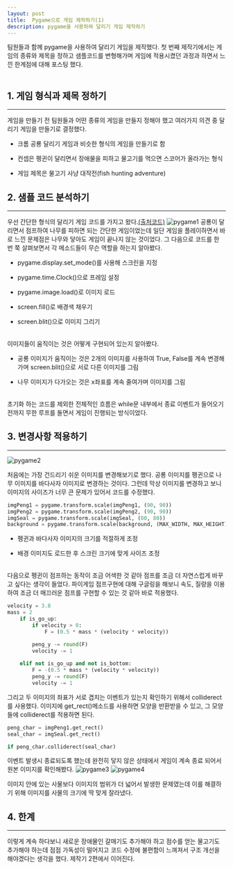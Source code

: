 ```yaml
---
layout: post
title:  Pygame으로 게임 제작하기(1)
description: pygame을 사용하여 달리기 게임 제작하기
---
```

팀원들과 함께 pygame을 사용하여 달리기 게임을 제작했다. 첫 번째 제작기에서는 게임의 종류와 제목을 정하고 샘플코드를 변형해가며 게임에 적용시켰던 과정과 하면서 느낀 한계점에 대해 포스팅 했다.
<br><br>

## 1. 게임 형식과 제목 정하기
<hr>

게임을 만들기 전 팀원들과 어떤 종류의 게임을 만들지 정해야 했고 여러가지 의견 중 달리기 게임을 만들기로 결정했다.

- 크롬 공룡 달리기 게임과 비슷한 형식의 게임을 만들기로 함

- 컨셉은 펭귄이 달리면서 장애물을 피하고 물고기를 먹으면 스코어가 올라가는 형식

- 게임 제목은 물고기 사냥 대작전(fish hunting adventure)


## 2. 샘플 코드 분석하기
<hr>

우선 간단한 형식의 달리기 게임 코드를 가지고 왔다.[(출처코드)](https://blockdmask.tistory.com/419)
![pygame1](../../images/pygame1.png)
공룡이 달리면서 점프하여 나무를 피하면 되는 간단한 게임이었는데 일단 게임을 플레이하면서
바로 느낀 문제점은 나무와 닿아도 게임이 끝나지 않는 것이었다. 그 다음으로 코드를 한 번
쭉 살펴보면서 각 메소드들이 무슨 역할을 하는지 알아봤다.

- pygame.display.set_mode()를 사용해 스크린을 지정

- pygame.time.Clock()으로 프레임 설정

- pygame.image.load()로 이미지 로드

- screen.fill()로 배경색 채우기

- screen.blit()으로 이미지 그리기
<br><br>

이미지들이 움직이는 것은 어떻게 구현되어 있는지 알아봤다.

- 공룡 이미지가 움직이는 것은 2개의 이미지를 사용하여 True, False를 계속 변경해가며 screen.blit()으로 서로 다른 이미지를 그림

- 나무 이미지가 다가오는 것은 x좌표를 계속 줄여가며 이미지를 그림
<br><br>

초기화 하는 코드를 제외한 전체적인 흐름은 while문 내부에서 종료 이벤트가 들어오기 전까지 무한 루프를 돌면서 게임이 진행되는 방식이었다.

## 3. 변경사항 적용하기
<hr>

![pygame2](../../images/pygame2.png)

처음에는 가장 건드리기 쉬운 이미지를 변경해보기로 했다. 공룡 이미지를 펭귄으로 나무 이미지를 바다사자 이미지로 변경하는 것이다. 그런데 막상 이미지를 변경하고 보니 이미지의 사이즈가 너무 큰 문제가 있어서 코드를 수정했다.
```python
imgPeng1 = pygame.transform.scale(imgPeng1, (90, 90))
imgPeng2 = pygame.transform.scale(imgPeng2, (90, 90))
imgSeal = pygame.transform.scale(imgSeal, (80, 80))
background = pygame.transform.scale(background, (MAX_WIDTH, MAX_HEIGHT))
```
- 펭귄과 바다사자 이미지의 크기를 적절하게 조정

- 배경 이미지도 로드한 후 스크린 크기에 맞게 사이즈 조정
<br><br>

다음으로 펭귄이 점프하는 동작이 조금 어색한 것 같아 점프를 조금 더 자연스럽게 바꾸고 싶다는 생각이 들었다. 파이게임 점프구현에 대해 구글링을 해보니 속도, 질량을 이용하여 조금 더 매끄러운 점프를 구현할 수 있는 것 같아 바로 적용했다. 
```python
velocity = 3.8
mass = 2
    if is_go_up:
        if velocity > 0:
            F = (0.5 * mass * (velocity * velocity))

        peng_y -= round(F)
        velocity -= 1
        
    elif not is_go_up and not is_bottom:
        F = -(0.5 * mass * (velocity * velocity))
        peng_y -= round(F)
        velocity -= 1
```

그리고 두 이미지의 좌표가 서로 겹치는 이벤트가 있는지 확인하기 위해서 colliderect를 사용했다.
이미지에 get_rect()메소드를 사용하면 모양을 반환받을 수 있고, 그 모양들에 colliderect를 적용하면 된다.
```python
peng_char = imgPeng1.get_rect()
seal_char = imgSeal.get_rect()
```
```python
if peng_char.colliderect(seal_char)
```
이벤트 발생시 종료되도록 했는데 완전히 닿지 않은 상태에서 게임이 계속 종료 되어서 원본 이미지를 확인해봤다.
![pygame3](../../images/pygame3.png) ![pygame4](../../images/pygame4.png)

이미지 안에 있는 사물보다 이미지의 범위가 더 넓어서 발생한 문제였는데 이를 해결하기 위해 이미지를 사물의 크기에 딱 맞게 잘라냈다.

## 4. 한계
<hr>

이렇게 계속 하다보니 새로운 장애물인 갈매기도 추가해야 하고 점수를 얻는 물고기도 추가해야 하는데 점점 가독성이 떨어지고 코드 수정에 불편함이 느껴져서 구조 개선을 해야겠다는 생각을 했다. 제작기 2편에서 이어진다.